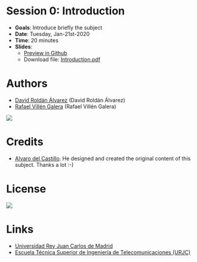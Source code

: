 # Session 0: Introduction

* **Goals**: Introduce briefly the subject
* **Date**: Tuesday, Jan-21st-2020
* **Time**: 20 minutes
* **Slides**: 
  * [Preview in Github](https://github.com/davidrol6/2019-2020-PNE/blob/master/s0-introduction/Introduction.pdf)
  * Download file: [Introduction.pdf](https://github.com/davidrol6/2019-2020-PNE/raw/master/s0-introduction/Introduction.pdf)

# Authors

* [David Roldán Álvarez](https://github.com/davidrol6) (David Roldán Álvarez)
* [Rafael Villén Galera]() (Rafael Villén Galera)

![](https://github.com/Obijuan/digital-electronics-with-open-FPGAs-tutorial/raw/master/wiki/portada/logos-urjc-gsyc-peloto-jderobot.png)

# Credits

* [Alvaro del Castillo](https://github.com/acs). He designed and created the original content of this subject. Thanks a lot :-)

# License

![](https://github.com/Obijuan/digital-electronics-with-open-FPGAs-tutorial/raw/master/wiki/portada/attribution-share-alike-creative-commons-license.png)

# Links

* [Universidad Rey Juan Carlos de Madrid](https://www.urjc.es/)
* [Escuela Técnica Superior de Ingeniería de Telecomunicaciones (URJC)](https://www.urjc.es/universidad/facultades/escuela-tecnica-superior-de-ingenieria-de-las-telecomunicaciones/content/etsit-escuela-tecnica-superior-de-ingenieria-de-telecomunicacion)